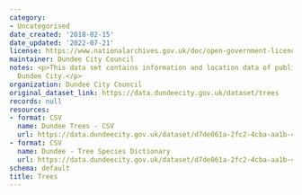 ```yaml
---
category:
- Uncategorised
date_created: '2018-02-15'
date_updated: '2022-07-21'
license: https://www.nationalarchives.gov.uk/doc/open-government-licence/version/3/
maintainer: Dundee City Council
notes: <p>This data set contains information and location data of public trees across
  Dundee City.</p>
organization: Dundee City Council
original_dataset_link: https://data.dundeecity.gov.uk/dataset/trees
records: null
resources:
- format: CSV
  name: Dundee Trees - CSV
  url: https://data.dundeecity.gov.uk/dataset/d7de061a-2fc2-4cba-aa1b-4d0d15ef5c33/resource/e54ef90a-76e5-415e-a272-5e489d9f5c67/download/trees_public.csv
- format: CSV
  name: Dundee - Tree Species Dictionary
  url: https://data.dundeecity.gov.uk/dataset/d7de061a-2fc2-4cba-aa1b-4d0d15ef5c33/resource/43ead9bf-c66d-4eaf-81b0-5fb2b3a63f9a/download/species_nbn_dictionary.csv
schema: default
title: Trees
---
```

